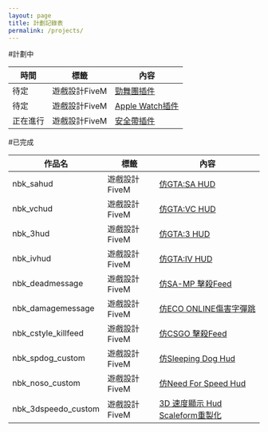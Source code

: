```yaml
---
layout: page
title: 計劃記錄表
permalink: /projects/
---
```


#計劃中

|時間|標籤|內容|
|--|--|--|
|待定|遊戲設計FiveM|[勁舞團插件](https://www.youtube.com/watch?v=9nEbqqPXWwE)|
|待定|遊戲設計FiveM|[Apple Watch插件](https://www.youtube.com/watch?v=yXj6OYGD2Nk)|
|正在進行|遊戲設計FiveM|[安全帶插件](https://www.youtube.com/watch?v=JCFyHNjzGX4)|

#已完成  

|作品名|標籤|內容|
|--|--|--|
|nbk_sahud|遊戲設計FiveM|[仿GTA:SA HUD](https://www.youtube.com/watch?v=R1bgZX9m7W4)|
|nbk_vchud|遊戲設計FiveM|[仿GTA:VC HUD](https://www.youtube.com/watch?v=1VrdkXpc5lQ)|
|nbk_3hud|遊戲設計FiveM|[仿GTA:3 HUD](https://www.youtube.com/watch?v=D9iikpJfy7A)|
|nbk_ivhud|遊戲設計FiveM|[仿GTA:IV HUD](https://www.youtube.com/watch?v=ZRUnVjnCYxU)|
|nbk_deadmessage|遊戲設計FiveM|[仿SA-MP 擊殺Feed](https://www.youtube.com/watch?v=yPI6XzU11_k)|
|nbk_damagemessage|遊戲設計FiveM|[仿ECO ONLINE傷害字彈跳](https://www.youtube.com/watch?v=O076mZ-NmLA)|
|nbk_cstyle_killfeed|遊戲設計FiveM|[仿CSGO 擊殺Feed](https://www.youtube.com/watch?v=aPpZuYeJRlM)|
|nbk_spdog_custom|遊戲設計FiveM|[仿Sleeping Dog Hud](https://www.youtube.com/watch?v=F6V4dyHfi6U)|
|nbk_noso_custom|遊戲設計FiveM|[仿Need For Speed Hud](https://www.youtube.com/watch?v=bzZssB8fB3w)|
|nbk_3dspeedo_custom|遊戲設計FiveM|[3D 速度顯示 Hud Scaleform重製化](https://www.youtube.com/watch?v=H1OmDBSRyMU)|
